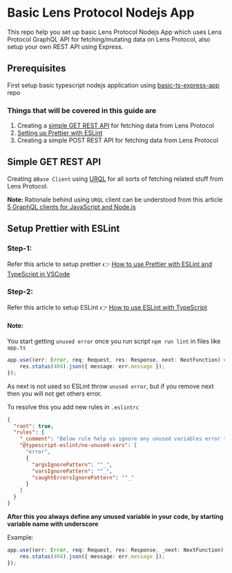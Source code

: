 # Basic Lens Protocol Nodejs App

This repo help you set up basic Lens Protocol Nodejs App which uses Lens Protocol GraphQL API
for fetching/mutating data on Lens Protocol, also setup your own REST API using Express.

## Prerequisites
First setup basic typescript nodejs application using [basic-ts-express-app](https://github.com/anjaysahoo/basic-ts-express-app) repo

### Things that will be covered in this guide are 

1. Creating a [simple GET REST API](#simple-get-rest-api) for fetching data from Lens Protocol
2. [Setting up Prettier with ESLint](#setup-prettier-with-eslint)
3. Creating a simple POST REST API for fetching data from Lens Protocol


## Simple GET REST API
Creating a`Base Client` using [URQL](https://formidable.com/open-source/urql/docs/basics/core/) for all sorts of fetching related stuff from Lens Protocol.

<b>Note: </b> Rationale behind using `URQL` client can be understood from this article [5 GraphQL clients for JavaScript and Node.js](https://blog.logrocket.com/5-graphql-clients-for-javascript-and-node-js/#:~:text=GraphQL-based%20servers%20can%20only,a%20GraphQL%20client%20is%20needed.)


## Setup Prettier with ESLint

### Step-1: 
Refer this article to setup prettier 👉
[How to use Prettier with ESLint and TypeScript in VSCode](https://khalilstemmler.com/blogs/tooling/prettier/)

### Step-2: 
Refer this article to setup ESLint 👉
[How to use ESLint with TypeScript](https://khalilstemmler.com/blogs/typescript/eslint-for-typescript/)

#### Note: 
You start getting `unused error` once you run script `npm run lint` in files like `app.ts`
```typescript
app.use((err: Error, req: Request, res: Response, next: NextFunction) => {
    res.status(404).json({ message: err.message });
});
```
As next is not used so ESLint throw `unused error`, but if you remove next then you will not get others error.

To resolve this you add new rules in `.eslintrc`
```json
{
  "root": true,
  "rules": {
    "_comment": "Below rule help us ignore any unused variables error thrown by eslint",
    "@typescript-eslint/no-unused-vars": [
      "error",
      {
        "argsIgnorePattern": "^_",
        "varsIgnorePattern": "^_",
        "caughtErrorsIgnorePattern": "^_"
      }
    ]
  }
}

```
<b>After this you always define any unused variable in your code, by starting variable name with underscore</b>

Example:
```typescript
app.use((err: Error, req: Request, res: Response, _next: NextFunction) => {
    res.status(404).json({ message: err.message });
});
```

